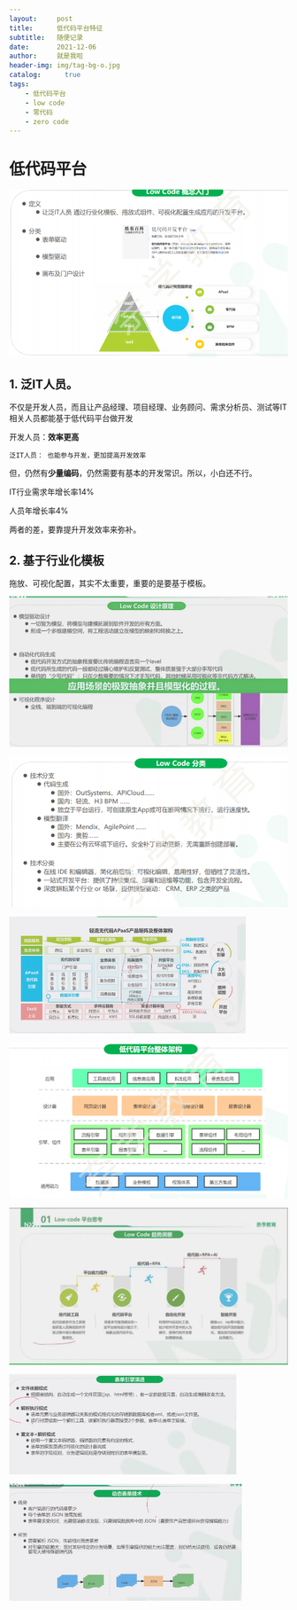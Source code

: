 ```yaml
---
layout:     post
title:      低代码平台特征
subtitle:   随便记录
date:       2021-12-06
author:     就是我啦
header-img: img/tag-bg-o.jpg
catalog: 	  true
tags:
    - 低代码平台    
    - low code  
    - 零代码      
    - zero code
---
```


# 低代码平台



![image-20211207101047672](/img/images/image-20211207101047672.png)

## 1. 泛IT人员。

不仅是开发人员，而且让产品经理、项目经理、业务顾问、需求分析员、测试等IT相关人员都能基于低代码平台做开发

开发人员：**效率更高**

`泛IT人员： 也能参与开发，更加提高开发效率`

但，仍然有**少量编码**，仍然需要有基本的开发常识。所以，小白还不行。



IT行业需求年增长率14%

人员年增长率4%

两者的差，要靠提升开发效率来弥补。



## 2. 基于行业化模板

拖放、可视化配置，其实不太重要，重要的是要基于模板。



![image-20211206211736870](/img/images/image-20211206211736870.png)



![image-20211207101256722](/img/images/image-20211207101256722.png)

![image-20211206212250474](/img/images/image-20211206212250474.png)

![image-20211207101418281](/img/images/image-20211207101418281.png)

![image-20211206212057846](/img/images/image-20211206212057846.png)



![image-20211206212650404](/img/images/image-20211206212650404.png)



![image-20211206213347570](/img/images/image-20211206213347570.png)